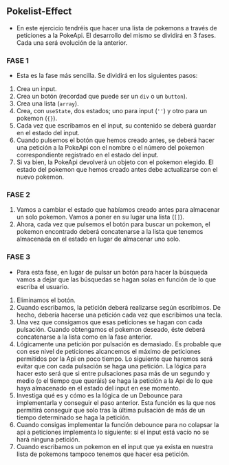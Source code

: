 ## Pokelist-Effect

- En este ejercicio tendréis que hacer una lista de pokemons a través de peticiones a la PokeApi. El desarrollo del mismo se dividirá en 3 fases. Cada una será evolución de la anterior.

### FASE 1

- Esta es la fase más sencilla. Se dividirá en los siguientes pasos:

1. Crea un input.
2. Crea un botón (recordad que puede ser un `div` o un `button`).
3. Crea una lista (`array`).
4. Crea, con `useState`, dos estados; uno para input (`''`) y otro para un pokemon (`{}`).
5. Cada vez que escribamos en el input, su contenido se deberá guardar en el estado del input.
6. Cuando pulsemos el botón que hemos creado antes, se deberá hacer una petición a la PokeApi con el nombre o el número del pokemon correspondiente registrado en el estado del input.
7. Si va bien, la PokeApi devolverá un objeto con el pokemon elegido. El estado del pokemon que hemos creado antes debe actualizarse con el nuevo pokemon.

### FASE 2

1. Vamos a cambiar el estado que habíamos creado antes para almacenar un solo pokemon. Vamos a poner en su lugar una lista (`[]`).
2. Ahora, cada vez que pulsemos el botón para buscar un pokemon, el pokemon encontrado deberá concatenarse a la lista que tenemos almacenada en el estado en lugar de almacenar uno solo.

### FASE 3

- Para esta fase, en lugar de pulsar un botón para hacer la búsqueda vamos a dejar que las búsquedas se hagan solas en función de lo que escriba el usuario.

1. Eliminamos el botón.
2. Cuando escribamos, la petición deberá realizarse según escribimos. De hecho, debería hacerse una petición cada vez que escribimos una tecla.
3. Una vez que consigamos que esas peticiones se hagan con cada pulsación. Cuando obtengamos el pokemon deseado, éste deberá concatenarse a la lista como en la fase anterior.
4. Lógicamente una petición por pulsación es demasiado. Es probable que con ese nivel de peticiones alcancemos el máximo de peticiones permitidos por la Api en poco tiempo. Lo siguiente que haremos será evitar que con cada pulsación se haga una petición. La lógica para hacer esto será que si entre pulsaciones pasa más de un segundo y medio (o el tiempo que queráis) se haga la petición a la Api de lo que haya almacenado en el estado del input en ese momento.
5. Investiga qué es y cómo es la lógica de un Debounce para implementarla y conseguir el paso anterior. Esta función es la que nos permitirá conseguir que solo tras la última pulsación de más de un tiempo determinado se haga la petición.
6. Cuando consigas implementar la función debounce para no colapsar la api a peticiones implementa lo siguiente: si el input está vacío no se hará ninguna petición.
7. Cuando escribamos un pokemon en el input que ya exista en nuestra lista de pokemons tampoco tenemos que hacer esa petición.

